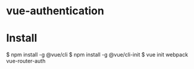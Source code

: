 # vue-authentication
# Install
$ npm install -g @vue/cli
$ npm install -g @vue/cli-init
$ vue init webpack vue-router-auth
 
